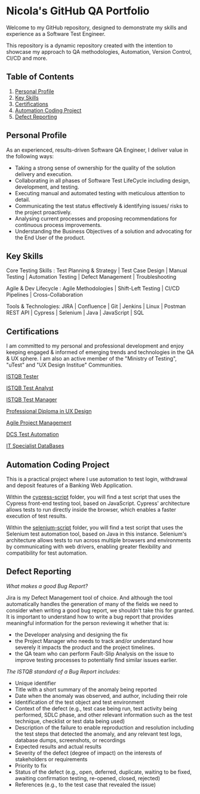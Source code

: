# Nicola's GitHub QA Portfolio

Welcome to my GitHub repository, designed to demonstrate my skills and experience as a Software Test Engineer. 

This repository is a dynamic repository created with the intention to showcase my approach to QA methodologies, Automation, Version Control, CI/CD and more.

## Table of Contents

1. [Personal Profile](#profile)
2. [Key Skills](#skills)
3. [Certifications](#certifications)
4. [Automation Coding Project](#automation-coding-project)
5. [Defect Reporting](#defect-reporting)
   


## Personal Profile

As an experienced, results-driven Software QA Engineer, I deliver value in the following ways: 

- Taking a strong sense of ownership for the quality of the solution delivery and execution.
- Collaborating in all phases of Software Test LifeCycle including design, development, and testing.
- Executing manual and automated testing with meticulous attention to detail.
- Communicating the test status effectively & identifying issues/ risks to the project proactively.
- Analysing current processes and proposing recommendations for continuous process improvements.
- Understanding the Business Objectives of a solution and advocating for the End User of the product. 


## Key Skills

Core Testing Skills : Test Planning & Strategy | Test Case Design | Manual Testing | Automation Testing | Defect Management | Troubleshooting

Agile & Dev Lifecycle : Agile Methodologies | Shift-Left Testing | CI/CD Pipelines | Cross-Collaboration

Tools & Technologies:  JIRA | Confluence | Git | Jenkins | Linux | Postman REST API | Cypress | Selenium | Java | JavaScript | SQL 


## Certifications

I am committed to my personal and professional development and enjoy keeping engaged & informed of emerging trends and technologies in the QA & UX sphere. 
I am also an active member of the "Ministry of Testing", "uTest" and "UX Design Institue" Communities. 

[ISTQB Tester](./Certifications/ISTQB_Certifications/Tester.pdf)

[ISTQB Test Analyst](https://github.com/nicola-deb/qa-testing-portfolio/tree/main/Certifications/ISTQB_Certifications/Test_Analyst)

[ISTQB Test Manager](./Certifications/ISTQB_Certifications/Test_Manager)

[Professional Diploma in UX Design](./Certifications/UX_Design_Institute/UX_Design)

[Agile Project Management](./Certifications/Agile_Project_Management/AgilePMFoundation2024)

[DCS Test Automation](./Certifications/DCS_Test_Automation_Course/Automation)

[IT Specialist DataBases](https://www.credly.com/earner/earned/badge/4b27d3ed-1459-4238-91d6-683f0493f2ac)


## Automation Coding Project

This is a practical project where I use automation to test login, withdrawal and deposit features of a Banking Web Application.
 
Within the [cypress-script](https://github.com/nicola-deb/qa-testing-portfolio/tree/main/test-automation/cypress-script) folder, you will find a test script that uses the Cypress front-end testing tool, based on JavaScript. Cypress' architecture allows tests to run directly inside the browser, which enables a faster execution of test results.

Within the [selenium-script](https://github.com/nicola-deb/qa-testing-portfolio/tree/main/test-automation/selenium-script) folder, you will find a test script that uses the Selenium test automation tool, based on Java in this instance. 
Selenium's architecture allows tests to run across multiple browsers and environments by communicating with web drivers, enabling greater flexibility and compatibility for test automation.


## Defect Reporting 

*What makes a good Bug Report?* 

Jira is my Defect Management tool of choice. And although the tool automatically handles the generation of many of the fields we need to consider when writing a good bug report, we shouldn't take this for granted. It is important to understand how to write a bug report that provides meaningful information for the person reviewing it whether that is:
- the Developer analysing and designing the fix
- the Project Manager who needs to track and/or understand how severely it impacts the product and the project timelines.
- the QA team who can perform Fault-Slip Analysis on the issue to improve testing processes to potentially find similar issues earlier.

*The ISTQB standard of a Bug Report includes:*

- Unique identifier 
- Title with a short summary of the anomaly being reported 
- Date when the anomaly was observed, and author, including their role  
- Identification of the test object and test environment 
- Context of the defect (e.g., test case being run, test activity being performed, SDLC phase, and other relevant information such as the test technique, checklist or test data being used) 
- Description of the failure to enable reproduction and resolution including the test steps that detected the anomaly, and any relevant test logs, database dumps, screenshots, or recordings 
- Expected results and actual results 
- Severity of the defect (degree of impact) on the interests of stakeholders or requirements 
- Priority to fix 
- Status of the defect (e.g., open, deferred, duplicate, waiting to be fixed, awaiting confirmation testing, re-opened, closed, rejected) 
- References (e.g., to the test case that revealed the issue)
